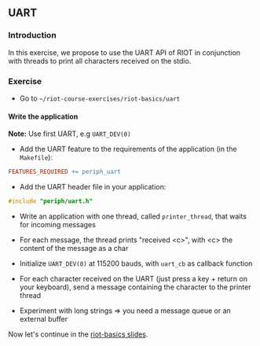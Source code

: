 ## UART

### Introduction

In this exercise, we propose to use the UART API of RIOT in conjunction with
threads to print all characters received on the stdio.

### Exercise

- Go to `~/riot-course-exercises/riot-basics/uart`

#### Write the application

**Note:** Use first UART, e.g `UART_DEV(0)`

- Add the UART feature to the requirements of the application (in the `Makefile`):
```mk
FEATURES_REQUIRED += periph_uart
```

- Add the UART header file in your application:
```c
#include "periph/uart.h"
```

- Write an application with one thread, called `printer_thread`, that waits
  for incoming messages

- For each message, the thread prints "received &lt;c&gt;", with &lt;c&gt;
  the content of the message as a char

- Initialize `UART_DEV(0)` at 115200 bauds, with `uart_cb` as callback function

- For each character received on the UART (just press a key + return on your
  keyboard), send a message containing the character to the printer thread

- Experiment with long strings &#x21d2; you need a message queue or an
  external buffer

Now let's continue in the
[riot-basics slides](https://riot-os.github.io/riot-course/slides/03-riot-basics/#30).

